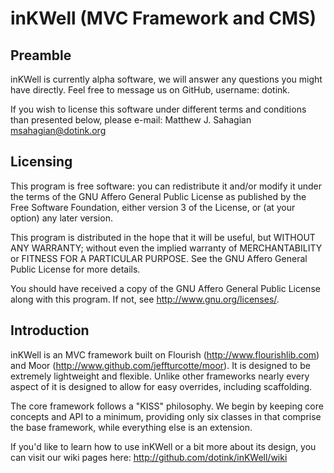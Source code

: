 # inKWell (MVC Framework and CMS)

## Preamble

inKWell is currently alpha software, we will answer any questions you might have
directly.  Feel free to message us on GitHub, username: dotink.

If you wish to license this software under different terms and conditions than
presented below, please e-mail: Matthew J. Sahagian <msahagian@dotink.org>

## Licensing

This program is free software: you can redistribute it and/or modify it under
the terms of the GNU Affero General Public License as published by the Free
Software Foundation, either version 3 of the License, or (at your option) any
later version.

This program is distributed in the hope that it will be useful, but WITHOUT ANY
WARRANTY; without even the implied warranty of MERCHANTABILITY or FITNESS FOR A
PARTICULAR PURPOSE.  See the GNU Affero General Public License for more details.

You should have received a copy of the GNU Affero General Public License along
with this program. If not, see <http://www.gnu.org/licenses/>.

## Introduction

inKWell is an MVC framework built on Flourish (http://www.flourishlib.com)
and Moor (http://www.github.com/jeffturcotte/moor).  It is designed to be
extremely lightweight and flexible.  Unlike other frameworks nearly every aspect
of it is designed to allow for easy overrides, including scaffolding.

The core framework follows a "KISS" philosophy.  We begin by keeping core
concepts and API to a minimum, providing only six classes in that comprise
the base framework, while everything else is an extension.

If you'd like to learn how to  use inKWell or a bit more about its design, you
can visit our wiki pages here: http://github.com/dotink/inKWell/wiki
